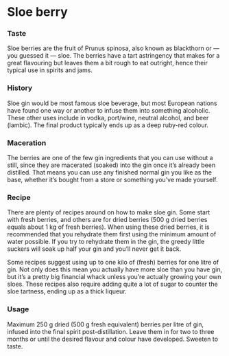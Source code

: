 # Sloe berry

### Taste

Sloe berries are the fruit of Prunus spinosa, also known as blackthorn or — you guessed it — sloe. The berries have a tart astringency that makes for a great flavouring but leaves them a bit rough to eat outright, hence their typical use in spirits and jams.

### History

Sloe gin would be most famous sloe beverage, but most European nations have found one way or another to infuse them into something alcoholic. These other uses include in vodka, port/wine, neutral alcohol, and beer (lambic). The final product typically ends up as a deep ruby-red colour.

### Maceration

The berries are one of the few gin ingredients that you can use without a still, since they are macerated (soaked) into the gin once it’s already been distilled. That means you can use any finished normal gin you like as the base, whether it’s bought from a store or something you’ve made yourself.

### Recipe

There are plenty of recipes around on how to make sloe gin. Some start with fresh berries, and others are for dried berries (500 g dried berries equals about 1 kg of fresh berries). When using these dried berries, it is recommended that you rehydrate them first using the minimum amount of water possible. If you try to rehydrate them in the gin, the greedy little suckers will soak up half your gin and you’ll never get it back.

Some recipes suggest using up to one kilo of (fresh) berries for one litre of gin. Not only does this mean you actually have more sloe than you have gin, but it’s a pretty big financial whack unless you’re actually growing your own sloes. These recipes also require adding quite a lot of sugar to counter the sloe tartness, ending up as a thick liqueur.

### Usage

Maximum 250 g dried (500 g fresh equivalent) berries per litre of gin, infused into the final spirit post-distillation. Leave them in for two to three months or until the desired flavour and colour have developed. Sweeten to taste.

